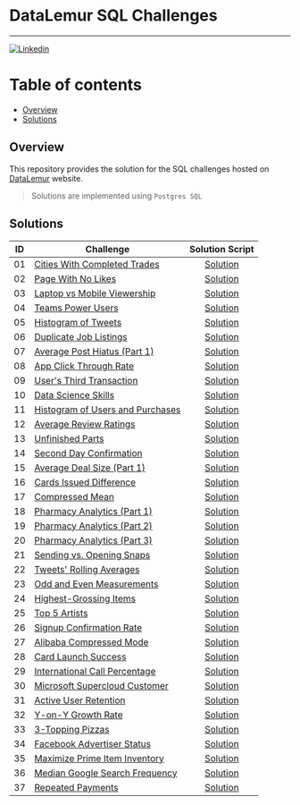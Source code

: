 # DataLemur SQL Challenges

---



[![Linkedin](https://img.shields.io/badge/LinkedIn-0077B5?style=for-the-badge&logo=linkedin&logoColor=white)](https://www.linkedin.com/in/arshirabbani)

# Table of contents
- [Overview](#overview)
- [Solutions](#solutions)


## Overview

This repository provides the  solution for the SQL challenges hosted on [DataLemur](https://datalemur.com/) website.



> Solutions are implemented using `Postgres SQL`

## Solutions



| ID | Challenge | Solution Script |
|:------:|------------|:---------:|
| 01 | [Cities With Completed Trades](https://datalemur.com/questions/completed-trades) | [Solution](01_SCRIPTS/Easy/01_easy_robinhood_cities_with_completed_trades.sql)
| 02 | [Page With No Likes](https://datalemur.com/questions/sql-page-with-no-likes) | [Solution](01_SCRIPTS/Easy/02_easy_facebook_page_with_no_likes.sql)
| 03 | [Laptop vs Mobile Viewership](https://datalemur.com/questions/laptop-mobile-viewership) | [Solution](01_SCRIPTS/Easy/03_easy_nyt_laptop_vs_mobile_viewership.sql)
| 04 | [Teams Power Users](https://datalemur.com/questions/teams-power-users) | [Solution](01_SCRIPTS/Easy/04_easy_microsoft_teams_power_users.sql)
| 05 | [Histogram of Tweets](https://datalemur.com/questions/sql-histogram-tweets) | [Solution](01_SCRIPTS/Easy/05_easy_twitter_histogram_of_tweets.sql)
| 06 | [Duplicate Job Listings](https://datalemur.com/questions/duplicate-job-listings) | [Solution](01_SCRIPTS/Easy/06_easy_linkedin_duplicate_job_listings.sql)
| 07 | [Average Post Hiatus (Part 1)](https://datalemur.com/questions/sql-average-post-hiatus-1) | [Solution](01_SCRIPTS/Easy/07_easy_facebook_average_post_hiatus_part_1.sql)
| 08 | [App Click Through Rate](https://datalemur.com/questions/click-through-rate) | [Solution](01_SCRIPTS/Easy/08_easy_facebook_app_clickthrough_rate_ctr.sql)
| 09 | [User's Third Transaction](https://datalemur.com/questions/sql-third-transaction) | [Solution](01_SCRIPTS/Easy/09_easy_uber_users_third_transaction.sql)
| 10 | [Data Science Skills](https://datalemur.com/questions/matching-skills) | [Solution](01_SCRIPTS/Easy/10_easy_linkedin_data_science_skills.sql)
| 11 | [Histogram of Users and Purchases](https://datalemur.com/questions/histogram-users-purchases) | [Solution](01_SCRIPTS/Easy/11_easy_walmart_histogram_of_users_and_purchases.sql)
| 12 | [Average Review Ratings](https://datalemur.com/questions/sql-avg-review-ratings) | [Solution](01_SCRIPTS/Easy/12_easy_amazon_average_review_ratings.sql)
| 13 | [Unfinished Parts](https://datalemur.com/questions/tesla-unfinished-parts) | [Solution](01_SCRIPTS/Easy/13_easy_tesla_unfinished_parts.sql)
| 14 | [Second Day Confirmation](https://datalemur.com/questions/second-day-confirmation) | [Solution](01_SCRIPTS/Easy/14_easy_tiktok_second_day_confirmation.sql)
| 15 | [Average Deal Size (Part 1)](https://datalemur.com/questions/sql-average-deal-size) | [Solution](01_SCRIPTS/Easy/15_easy_salesforce_average_deal_size_part_1.sql)
| 16 | [Cards Issued Difference](https://datalemur.com/questions/cards-issued-difference) | [Solution](01_SCRIPTS/Easy/16_easy_cards_issued_difference.sql)
| 17 | [Compressed Mean](https://datalemur.com/questions/alibaba-compressed-mean) | [Solution](01_SCRIPTS/Easy/17_easy_compressed_mean.sql)
| 18 | [Pharmacy Analytics (Part 1)](https://datalemur.com/questions/top-profitable-drugs) | [Solution](01_SCRIPTS/Easy/18_easy_pharmacy_analytics_(Part_1).sql)
| 19 | [Pharmacy Analytics (Part 2)](https://datalemur.com/questions/non-profitable-drugs) | [Solution](01_SCRIPTS/Easy/19_easy_pharmacy_analytics_(Part_2).sql)
| 20 | [Pharmacy Analytics (Part 3)](https://datalemur.com/questions/total-drugs-sales) | [Solution](01_SCRIPTS/Easy/20_easy_pharmacy_analytics_(Part_3).sql)
| 21 | [Sending vs. Opening Snaps](https://datalemur.com/questions/time-spent-snaps) | [Solution](01_SCRIPTS/Medium/01_medium_snapchat_sending_vs_opening_snaps.sql)
| 22 | [Tweets' Rolling Averages](https://datalemur.com/questions/rolling-average-tweets) | [Solution](01_SCRIPTS/Medium/02_medium_twitter_tweets_rolling_averages.sql)
| 23 | [Odd and Even Measurements](https://datalemur.com/questions/odd-even-measurements) | [Solution](01_SCRIPTS/Medium/03_medium_google_odd_and_even_measurements.sql)
| 24 | [Highest-Grossing Items](https://datalemur.com/questions/sql-highest-grossing) | [Solution](01_SCRIPTS/Medium/04_medium_amazon_highest_grossing_items.sql)
| 25 | [Top 5 Artists](https://datalemur.com/questions/top-fans-rank) | [Solution](01_SCRIPTS/Medium/05_medium_spotify_top_5_artists.sql)
| 26 | [Signup Confirmation Rate](https://datalemur.com/questions/signup-confirmation-rate) | [Solution](01_SCRIPTS/Medium/06_medium_tiktok_signup_confirmation_rate.sql)
| 27 | [Alibaba Compressed Mode](https://datalemur.com/questions/alibaba-compressed-mode) | [Solution](01_SCRIPTS/Medium/07_medium_alibaba_compressed_mode.sql)
| 28 | [Card Launch Success](https://datalemur.com/questions/card-launch-success) | [Solution](01_SCRIPTS/Medium/08_medium_card_launch_success.sql)
| 29 | [International Call Percentage](https://datalemur.com/questions/international-call-percentage) | [Solution](01_SCRIPTS/Medium/09_medium_international_call_percentage.sql)
| 30 | [Microsoft Supercloud Customer](https://datalemur.com/questions/supercloud-customer) | [Solution](01_SCRIPTS/Medium/10_medium_microsoft_supercloud_customer.sql)
| 31 | [Active User Retention](https://datalemur.com/questions/user-retention) | [Solution](01_SCRIPTS/Hard/01_hard_facebook_active_user_retention.sql)
| 32 | [Y-on-Y Growth Rate](https://datalemur.com/questions/yoy-growth-rate) | [Solution](01_SCRIPTS/Hard/02_hard_wayfair_yoy_growth_rate.sql)
| 33 | [3-Topping Pizzas](https://datalemur.com/questions/pizzas-topping-cost) | [Solution](01_SCRIPTS/Hard/03_hard_3_topping_pizza.sql)
| 34 | [Facebook Advertiser Status](https://datalemur.com/questions/updated-status) | [Solution](01_SCRIPTS/Hard/04_hard_facebook_advertiser_status.sql)
| 35 | [Maximize Prime Item Inventory](https://datalemur.com/questions/prime-warehouse-storage) | [Solution](01_SCRIPTS/Hard/05_hard_maximize_prime_item_inventory.sql)
| 36 | [Median Google Search Frequency](https://datalemur.com/questions/median-search-freq) | [Solution](01_SCRIPTS/Hard/06_hard_median_google_search_frequency.sql)
| 37 | [Repeated Payments](https://datalemur.com/questions/repeated-payments) | [Solution](01_SCRIPTS/Hard/07_hard_repeated_payments.sql)


